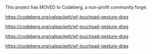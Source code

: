 This project has MOVED to Codeberg, a non-profit community forge:

https://codeberg.org/valpackett/wf-touchpad-gesture-drag

https://codeberg.org/valpackett/wf-touchpad-gesture-drag

https://codeberg.org/valpackett/wf-touchpad-gesture-drag

https://codeberg.org/valpackett/wf-touchpad-gesture-drag
